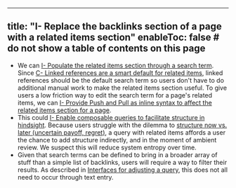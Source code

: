 
---
title: "I- Replace the backlinks section of a page with a related items section"
enableToc: false # do not show a table of contents on this page
---
- We can [I- Populate the related items section through a search term](I-%20Populate%20the%20related%20items%20section%20through%20a%20search%20term.md). Since [C- Linked references are a smart default for related items](C-%20Linked%20references%20are%20a%20smart%20default%20for%20related%20items.md), linked references should be the default search term so users don't have to do additional manual work to make the related items section useful. To give users a low friction way to edit the search term for a page's related items, we can [I- Provide Push and Pull as inline syntax to affect the related items section for a page](I-%20Provide%20Push%20and%20Pull%20as%20inline%20syntax%20to%20affect%20the%20related%20items%20section%20for%20a%20page.md).
- This could [I- Enable composable queries to facilitate structure in hindsight](I-%20Enable%20composable%20queries%20to%20facilitate%20structure%20in%20hindsight.md). Because users struggle with the dilemma to [structure now vs. later (uncertain payoff, regret)](structure%20now%20vs.%20later%20(uncertain%20payoff,%20regret)), a query with related items affords a user the chance to add structure indirectly, and in the moment of ambient review. We suspect this will reduce system entropy over time.
- Given that search terms can be defined to bring in a broader array of stuff than a simple list of backlinks, users will require a way to filter their results. As described in [Interfaces for adjusting a query](Interfaces%20for%20adjusting%20a%20query.md), this does not all need to occur through text entry.

